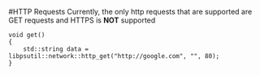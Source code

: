 #HTTP Requests
Currently, the only http requests that are supported are GET requests and HTTPS is __NOT__ supported

```
void get()
{
    std::string data = libpsutil::network::http_get("http://google.com", "", 80);
}
